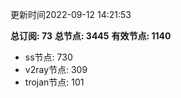 更新时间2022-09-12 14:21:53

**总订阅: 73**
**总节点: 3445**
**有效节点: 1140**
- ss节点: 730
- v2ray节点: 309
- trojan节点: 101
